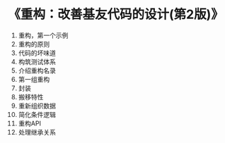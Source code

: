 # 《重构：改善基友代码的设计(第2版)》

1. 重构，第一个示例
2. 重构的原则
3. 代码的坏味道
4. 构筑测试体系
5. 介绍重构名录
6. 第一组重构
7. 封装
8. 搬移特性
9. 重新组织数据
10. 简化条件逻辑
11. 重构API
12. 处理继承关系

